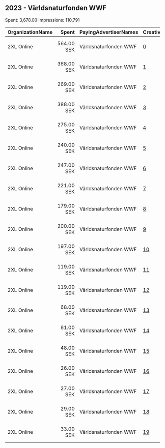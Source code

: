 ## 2023 - Världsnaturfonden WWF 
Spent: 3,678.00
Impressions: 110,791

|OrganizationName|Spent|PayingAdvertiserNames|CreativeUrls|Impressions|Genders|AgeBrackets|CountryCodes|BillingAddresses|CandidateBallotInformation|
|:---|---:|:---|:---|---:|:---|:---|:---|:---|:---|
|2XL Online|564.00 SEK|Världsnaturfonden WWF|[0](https://www.snap.com/political-ads/asset/18f20952759f58c97104549b5d008862007a28aa71bfb662420b02e58176cb47?mediaType=png)|18,103||25+|sweden|"Johanna Wolls Väg 18, 2XL Online,Kävlinge,24436,SE"||
|2XL Online|368.00 SEK|Världsnaturfonden WWF|[1](https://www.snap.com/political-ads/asset/a7c9d08fe4b53a9a14d8c8809448aca5ecc9b7c6afc3d8dd3e5bc6386b3f5a0c?mediaType=png)|12,422||25+|sweden|"Johanna Wolls Väg 18, 2XL Online,Kävlinge,24436,SE"||
|2XL Online|269.00 SEK|Världsnaturfonden WWF|[2](https://www.snap.com/political-ads/asset/5eaadf9c42793d84ffbcfbdd4a33dc9dfad28fd5ea6d44b7cbb9eb9649ad7060?mediaType=png)|10,520|FEMALE|25+|sweden|"Johanna Wolls Väg 18, 2XL Online,Kävlinge,24436,SE"||
|2XL Online|388.00 SEK|Världsnaturfonden WWF|[3](https://www.snap.com/political-ads/asset/82298d52f838d4c28a4910bbcb3f9290905d9964c0957eb354d7d13b15a10a09?mediaType=png)|9,281||25+|sweden|"Johanna Wolls Väg 18, 2XL Online,Kävlinge,24436,SE"||
|2XL Online|275.00 SEK|Världsnaturfonden WWF|[4](https://www.snap.com/political-ads/asset/53ea52f5ad457e420f1d42621868ae49ee9a9a47abd544855175441294ebf6b2?mediaType=png)|7,622||25+|sweden|"Johanna Wolls Väg 18, 2XL Online,Kävlinge,24436,SE"||
|2XL Online|240.00 SEK|Världsnaturfonden WWF|[5](https://www.snap.com/political-ads/asset/0614c4f75e97c25e19ac705288516d27bbd3c48de9723a3ae0df70b558275c7f?mediaType=png)|7,517||25+|sweden|"Johanna Wolls Väg 18, 2XL Online,Kävlinge,24436,SE"||
|2XL Online|247.00 SEK|Världsnaturfonden WWF|[6](https://www.snap.com/political-ads/asset/6b2ebde0e6b256ac6b7f39dff748f954992de5e2d7d8aa4c3bf48f68115b55f9?mediaType=png)|6,899|FEMALE|25+|sweden|"Johanna Wolls Väg 18, 2XL Online,Kävlinge,24436,SE"||
|2XL Online|221.00 SEK|Världsnaturfonden WWF|[7](https://www.snap.com/political-ads/asset/4d4b725f907b1ac5e7fb17fccdea4c93344a4c18ffc9d52884769ee477efb50f?mediaType=png)|5,900||25+|sweden|"Johanna Wolls Väg 18, 2XL Online,Kävlinge,24436,SE"||
|2XL Online|179.00 SEK|Världsnaturfonden WWF|[8](https://www.snap.com/political-ads/asset/8418e1f55ae5d5644ff41594374c25a2a9f586deecb418a12363166fce33fd26?mediaType=png)|5,200||25+|sweden|"Johanna Wolls Väg 18, 2XL Online,Kävlinge,24436,SE"||
|2XL Online|200.00 SEK|Världsnaturfonden WWF|[9](https://www.snap.com/political-ads/asset/dd6f7623f359802b0a76b0bcb305a69f055c7dd212047f9b744916ca2a9f5994?mediaType=png)|5,131||25+|sweden|"Johanna Wolls Väg 18, 2XL Online,Kävlinge,24436,SE"||
|2XL Online|197.00 SEK|Världsnaturfonden WWF|[10](https://www.snap.com/political-ads/asset/6b2ebde0e6b256ac6b7f39dff748f954992de5e2d7d8aa4c3bf48f68115b55f9?mediaType=png)|4,555||25+|sweden|"Johanna Wolls Väg 18, 2XL Online,Kävlinge,24436,SE"||
|2XL Online|119.00 SEK|Världsnaturfonden WWF|[11](https://www.snap.com/political-ads/asset/5eaadf9c42793d84ffbcfbdd4a33dc9dfad28fd5ea6d44b7cbb9eb9649ad7060?mediaType=png)|3,818||25+|sweden|"Johanna Wolls Väg 18, 2XL Online,Kävlinge,24436,SE"||
|2XL Online|119.00 SEK|Världsnaturfonden WWF|[12](https://www.snap.com/political-ads/asset/8418e1f55ae5d5644ff41594374c25a2a9f586deecb418a12363166fce33fd26?mediaType=png)|3,353|FEMALE|25+|sweden|"Johanna Wolls Väg 18, 2XL Online,Kävlinge,24436,SE"||
|2XL Online|68.00 SEK|Världsnaturfonden WWF|[13](https://www.snap.com/political-ads/asset/0614c4f75e97c25e19ac705288516d27bbd3c48de9723a3ae0df70b558275c7f?mediaType=png)|3,232|FEMALE|25+|sweden|"Johanna Wolls Väg 18, 2XL Online,Kävlinge,24436,SE"||
|2XL Online|61.00 SEK|Världsnaturfonden WWF|[14](https://www.snap.com/political-ads/asset/53ea52f5ad457e420f1d42621868ae49ee9a9a47abd544855175441294ebf6b2?mediaType=png)|1,747|FEMALE|25+|sweden|"Johanna Wolls Väg 18, 2XL Online,Kävlinge,24436,SE"||
|2XL Online|48.00 SEK|Världsnaturfonden WWF|[15](https://www.snap.com/political-ads/asset/4d4b725f907b1ac5e7fb17fccdea4c93344a4c18ffc9d52884769ee477efb50f?mediaType=png)|1,571|FEMALE|25+|sweden|"Johanna Wolls Väg 18, 2XL Online,Kävlinge,24436,SE"||
|2XL Online|26.00 SEK|Världsnaturfonden WWF|[16](https://www.snap.com/political-ads/asset/82298d52f838d4c28a4910bbcb3f9290905d9964c0957eb354d7d13b15a10a09?mediaType=png)|1,131|FEMALE|25+|sweden|"Johanna Wolls Väg 18, 2XL Online,Kävlinge,24436,SE"||
|2XL Online|27.00 SEK|Världsnaturfonden WWF|[17](https://www.snap.com/political-ads/asset/dd6f7623f359802b0a76b0bcb305a69f055c7dd212047f9b744916ca2a9f5994?mediaType=png)|1,016|FEMALE|25+|sweden|"Johanna Wolls Väg 18, 2XL Online,Kävlinge,24436,SE"||
|2XL Online|29.00 SEK|Världsnaturfonden WWF|[18](https://www.snap.com/political-ads/asset/a7c9d08fe4b53a9a14d8c8809448aca5ecc9b7c6afc3d8dd3e5bc6386b3f5a0c?mediaType=png)|906|FEMALE|25+|sweden|"Johanna Wolls Väg 18, 2XL Online,Kävlinge,24436,SE"||
|2XL Online|33.00 SEK|Världsnaturfonden WWF|[19](https://www.snap.com/political-ads/asset/18f20952759f58c97104549b5d008862007a28aa71bfb662420b02e58176cb47?mediaType=png)|867|FEMALE|25+|sweden|"Johanna Wolls Väg 18, 2XL Online,Kävlinge,24436,SE"||
